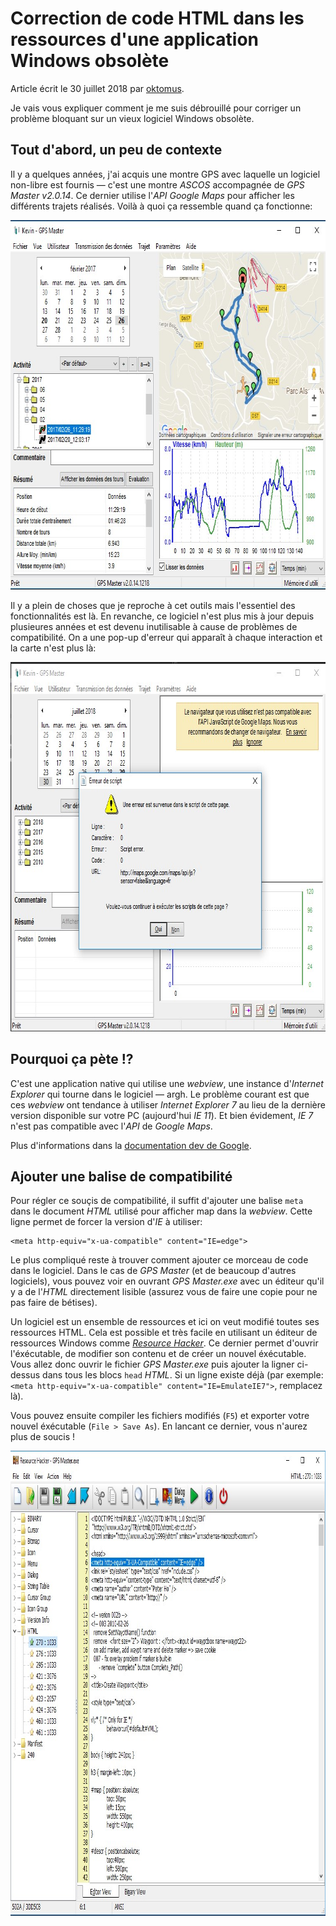 # Correction de code HTML dans les ressources d'une application Windows obsolète

Article écrit le 30 juillet 2018 par [oktomus](http://oktomus.com).

Je vais vous expliquer comment je me suis débrouillé pour corriger un problème bloquant sur un vieux logiciel Windows obsolète.

## Tout d'abord, un peu de contexte

Il y a quelques années, j'ai acquis une montre GPS avec laquelle un logiciel non-libre est fournis — c'est une montre *ASCOS* accompagnée de *GPS Master v2.0.14*. Ce dernier utilise l'*API Google Maps* pour afficher les différents trajets réalisés. Voilà à quoi ça ressemble quand ça fonctionne:

<img src="screen_success_gps_master.jpg" width="761" height="591">

Il y a plein de choses que je reproche à cet outils mais l'essentiel des fonctionnalités est là. En revanche, ce logiciel n'est plus mis à jour depuis plusieures années et est devenu inutilisable à cause de problèmes de compatibilité. On a une pop-up d'erreur qui apparaît à chaque interaction et la carte n'est plus là:

<img src="screen_fail_gps_master.jpg" width="765" height="591">

## Pourquoi ça pète !?

C'est une application native qui utilise une *webview*, une instance d'*Internet Explorer* qui tourne dans le logiciel — argh. Le problème courant est que ces *webview* ont tendance à utiliser *Internet Explorer 7* au lieu de la dernière version disponible sur votre PC (aujourd'hui *IE 11*). Et bien évidement, *IE 7* n'est pas compatible avec l'*API* de *Google Maps*.

Plus d'informations dans la [documentation dev de Google](https://developers.google.com/maps/documentation/javascript/error-messages#unsupported-browsers).

## Ajouter une balise de compatibilité 

Pour régler ce souçis de compatibilité, il suffit d'ajouter une balise `meta` dans le document *HTML* utilisé pour afficher map dans la *webview*. Cette ligne permet de forcer la version d'*IE* à utiliser:

```
<meta http-equiv="x-ua-compatible" content="IE=edge">
```

Le plus compliqué reste à trouver comment ajouter ce morceau de code dans le logiciel. Dans le cas de *GPS Master* (et de beaucoup d'autres logiciels), vous pouvez voir en ouvrant *GPS Master.exe* avec un éditeur qu'il y a de l'*HTML* directement lisible (assurez vous de faire une copie pour ne pas faire de bétises). 

Un logiciel est un ensemble de ressources et ici on veut modifié toutes ses ressources HTML. Cela est possible et très facile en utilisant un éditeur de ressources Windows comme [*Resource Hacker*](http://http://angusj.com/resourcehacker/). Ce dernier permet d'ouvrir l'éxécutable, de modifier son contenu et de créer un nouvel éxécutable. Vous allez donc ouvrir le fichier *GPS Master.exe* puis ajouter la ligner ci-dessus dans tous les blocs `head` *HTML*. Si un ligne existe déjà (par exemple: `<meta http-equiv="x-ua-compatible" content="IE=EmulateIE7">`, remplacez là).

Vous pouvez ensuite compiler les fichiers modifiés (`F5`) et exporter votre nouvel éxécutable (`File > Save As`). En lancant ce dernier, vous n'aurez plus de soucis !

<img src="screen_resource_hacker.jpg" width="959" height="744">

